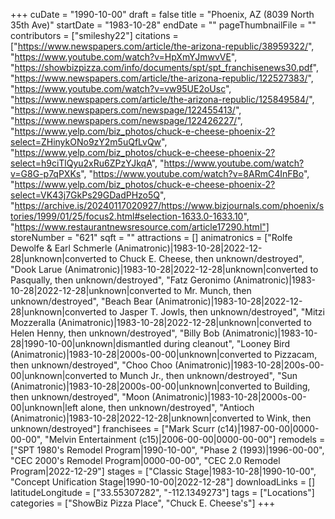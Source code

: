 +++
cuDate = "1990-10-00"
draft = false
title = "Phoenix, AZ (8039 North 35th Ave)"
startDate = "1983-10-28"
endDate = ""
pageThumbnailFile = ""
contributors = ["smileshy22"]
citations = ["https://www.newspapers.com/article/the-arizona-republic/38959322/", "https://www.youtube.com/watch?v=HpXmYJmwvVE", "https://showbizpizza.com/info/documents/spt/spt_franchisenews30.pdf", "https://www.newspapers.com/article/the-arizona-republic/122527383/", "https://www.youtube.com/watch?v=vw95UE2oUsc", "https://www.newspapers.com/article/the-arizona-republic/125849584/", "https://www.newspapers.com/newspage/122455413/", "https://www.newspapers.com/newspage/122426227/", "https://www.yelp.com/biz_photos/chuck-e-cheese-phoenix-2?select=ZHinykONo9zY2m5uQfLvQw", "https://www.yelp.com/biz_photos/chuck-e-cheese-phoenix-2?select=h9ciTlQyu2xRu6ZPzYJkqA", "https://www.youtube.com/watch?v=G8G-p7qPXKs", "https://www.youtube.com/watch?v=8ARmC4InFBo", "https://www.yelp.com/biz_photos/chuck-e-cheese-phoenix-2?select=VK43j7GkPs29GDadPHzo5Q", "https://archive.is/20240117020927/https://www.bizjournals.com/phoenix/stories/1999/01/25/focus2.html#selection-1633.0-1633.10", "https://www.restaurantnewsresource.com/article17290.html"]
storeNumber = "621"
sqft = ""
attractions = []
animatronics = ["Rolfe Dewolfe & Earl Schmerle (Animatronic)|1983-10-28|2022-12-28|unknown|converted to Chuck E. Cheese, then unknown/destroyed", "Dook Larue (Animatronic)|1983-10-28|2022-12-28|unknown|converted to Pasqually, then unknown/destroyed", "Fatz Geronimo (Animatronic)|1983-10-28|2022-12-28|unknown|converted to Mr. Munch, then unknown/destroyed", "Beach Bear (Animatronic)|1983-10-28|2022-12-28|unknown|converted to Jasper T. Jowls, then unknown/destroyed", "Mitzi Mozzeralla (Animatronic)|1983-10-28|2022-12-28|unknown|converted to Helen Henny, then unknown/destroyed", "Billy Bob (Animatronic)|1983-10-28|1990-10-00|unknown|dismantled during cleanout", "Looney Bird (Animatronic)|1983-10-28|2000s-00-00|unknown|converted to Pizzacam, then unknown/destroyed", "Choo Choo (Animatronic)|1983-10-28|200s-00-00|unknown|converted to Munch Jr., then unknown/destroyed", "Sun (Animatronic)|1983-10-28|2000s-00-00|unknown|converted to Building, then unknown/destroyed", "Moon (Animatronic)|1983-10-28|2000s-00-00|unknown|left alone, then unknown/destroyed", "Antioch (Animatronic)|1983-10-28|2022-12-28|unknown|converted to Wink, then unknown/destroyed"]
franchisees = ["Mark Scurr (c14)|1987-00-00|0000-00-00", "Melvin Entertainment (c15)|2006-00-00|0000-00-00"]
remodels = ["SPT 1980's Remodel Program|1990-10-00", "Phase 2 (1993)|1996-00-00", "CEC 2000's Remodel Program|0000-00-00", "CEC 2.0 Remodel Program|2022-12-29"]
stages = ["Classic Stage|1983-10-28|1990-10-00", "Concept Unification Stage|1990-10-00|2022-12-28"]
downloadLinks = []
latitudeLongitude = ["33.55307282", "-112.1349273"]
tags = ["Locations"]
categories = ["ShowBiz Pizza Place", "Chuck E. Cheese's"]
+++
